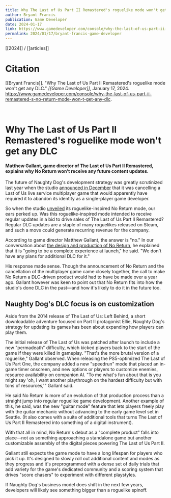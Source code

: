 ```yaml
---
title: Why The Last of Us Part II Remastered's roguelike mode won't get any DLC
author: Bryant Francis
publication: Game Developer
date: 2024-01-17
link: https://www.gamedeveloper.com/console/why-the-last-of-us-part-ii-remastered-s-no-return-mode-won-t-get-any-dlc
permalink: 2024/01/17/bryant-francis-game-developer
---
```


[[2024]] / [[articles]]

# Citation

[[Bryant Francis]]. "Why The Last of Us Part II Remastered's roguelike mode won't get any DLC." *[[Game Developer]]*, January 17, 2024. <https://www.gamedeveloper.com/console/why-the-last-of-us-part-ii-remastered-s-no-return-mode-won-t-get-any-dlc>.

<br>

# Why The Last of Us Part II Remastered's roguelike mode won't get any DLC

#### Matthew Gallant, game director of The Last of Us Part II Remastered, explains why No Return won't receive any future content updates.

The future of Naughty Dog's development strategy was greatly scrutinized last year when the studio [announced in December](https://www.gamedeveloper.com/console/naughty-dog-cancels-the-last-of-us-multiplayer-spinoff) that it was cancelling a Last of Us live service multiplayer game that would apparently have required it to abandon its identity as a single-player game developer.

So when the studio [unveiled](https://blog.playstation.com/2023/12/05/the-last-of-us-part-ii-remastered-exploring-the-roguelike-survival-mode-no-return/) its roguelike-inspired No Return mode, our ears perked up. Was this roguelike-inspired mode intended to receive regular updates in a bid to drive sales of The Last of Us Part II Remastered? Regular DLC updates are a staple of many roguelikes released on Steam, and such a move could generate recurring revenue for the company.

According to game director Matthew Gallant, the answer is "no." In our conversation about [the design and production of No Return](https://www.gamedeveloper.com/design/the-last-of-us-part-ii-s-new-roguelike-mode-let-its-combat-designers-go-wild-), he explained that it is "going to be a complete experience at launch," he said. "We don't have any plans for additional DLC for it."

His response made sense. Though the announcement of No Return and the cancellation of the multiplayer game came closely together, the call to make No Return a DLC-driven product would had to have be made over a year ago. Gallant however was keen to point out that No Return fits into how the studio's done DLC in the past—and how it's likely to do it in the future too.

## Naughty Dog's DLC focus is on customization

Aside from the 2014 release of The Last of Us: Left Behind, a short downloadable adventure focused on Part II protagonist Ellie, Naughty Dog's strategy for updating its games has been about expanding how players can play them.

The initial release of The Last of Us was patched after launch to include a new "permadeath" difficulty, which kicked players back to the start of the game if they were killed in gameplay. "That's the more brutal version of a roguelike," Gallant observed. When releasing the PS5-optimized The Last of Us Part One, the company added a new "speedrun" mode that placed an in-game timer onscreen, and new options or players to customize enemies, resource availability on companion AI. "To me what's fun about that is you might say 'oh, I want another playthrough on the hardest difficulty but with tons of resources,'" Gallant said.

He said No Return is more of an evolution of that production process than a straight jump into regular roguelike game development. Another example of this, he said, was the new "guitar mode" feature that lets players freely play with the guitar mechanic without advancing to the early game level set in Seattle. (It also comes with a suite of additional tools that turns The Last of Us Part II Remastered into something of a digital instrument).

With that all in mind, No Return's debut as a "complete product" falls into place—not as something approaching a standalone game but another customizable assembly of the digital pieces powering The Last of Us Part II.

Gallant still expects the game mode to have a long lifespan for players who pick it up. It's designed to slowly roll out additional content and modes as they progress and it's preprogrammed with a dense set of daily trials that add variety for the game's dedicated community and a scoring system that drives "score chasers" to experiment with different playstyles.

If Naughty Dog's business model does shift in the next few years, developers will likely see something bigger than a roguelike spinoff.